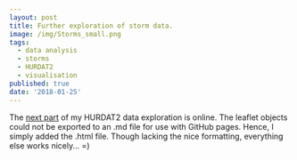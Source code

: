 ```yaml
---
layout: post
title: Further exploration of storm data.
image: /img/Storms_small.png
tags:
  - data analysis
  - storms
  - HURDAT2
  - visualisation
published: true
date: '2018-01-25'
---
```

The [next part](http://thomassie.de/StormDataExploration_2.html) of my HURDAT2 data exploration is online. The leaflet objects could not be exported to an .md file for use with GitHub pages. Hence, I simply added the .html file. Though lacking the nice formatting, everything else works nicely... =)
